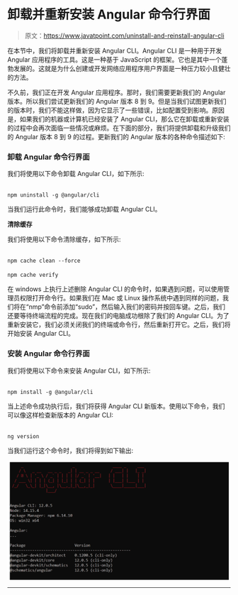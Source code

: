 # 卸载并重新安装 Angular 命令行界面

> 原文：<https://www.javatpoint.com/uninstall-and-reinstall-angular-cli>

在本节中，我们将卸载并重新安装 Angular CLI。Angular CLI 是一种用于开发 Angular 应用程序的工具。这是一种基于 JavaScript 的框架。它也是其中一个蓬勃发展的。这就是为什么创建或开发网络应用程序用户界面是一种压力较小且健壮的方法。

不久前，我们正在开发 Angular 应用程序。那时，我们需要更新我们的 Angular 版本。所以我们尝试更新我们的 Angular 版本 8 到 9。但是当我们试图更新我们的版本时，我们不能这样做，因为它显示了一些错误，比如配置受到影响。原因是，如果我们的机器或计算机已经安装了 Angular CLI，那么它在卸载或重新安装的过程中会再次面临一些情况或麻烦。在下面的部分，我们将提供卸载和升级我们的 Angular 版本 8 到 9 的过程。更新我们的 Angular 版本的各种命令描述如下:

### 卸载 Angular 命令行界面

我们将使用以下命令卸载 Angular CLI，如下所示:

```

npm uninstall -g @angular/cli

```

当我们运行此命令时，我们能够成功卸载 Angular CLI。

**清除缓存**

我们将使用以下命令清除缓存，如下所示:

```

npm cache clean --force

npm cache verify

```

在 windows 上执行上述删除 Angular CLI 的命令时，如果遇到问题，可以使用管理员权限打开命令行。如果我们在 Mac 或 Linux 操作系统中遇到同样的问题，我们将在“nmp”命令前添加“sudo”，然后输入我们的密码并按回车键。之后，我们还要等待终端流程的完成。现在我们的电脑成功根除了我们的 Angular CLI。为了重新安装它，我们必须关闭我们的终端或命令行，然后重新打开它。之后，我们将开始安装 Angular CLI。

### 安装 Angular 命令行界面

我们将使用以下命令来安装 Angular CLI，如下所示:

```

npm install -g @angular/cli

```

当上述命令成功执行后，我们将获得 Angular CLI 新版本。使用以下命令，我们可以像这样检查新版本的 Angular CLI:

```

ng version 

```

当我们运行这个命令时，我们将得到如下输出:

![Uninstall and Reinstall Angular cli](img/15d9cbcbbcbd088949b3b2ee9f63eb87.png)

* * *